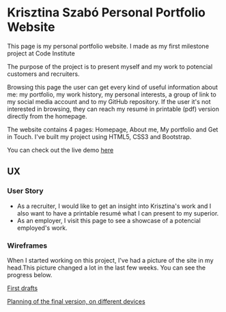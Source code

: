 <h1>Krisztina Szabó Personal Portfolio Website </h1>
<p>This page is my personal portfolio website. I made as my first milestone project at Code Institute </p>
<p>The purpose of the project is to present myself and my work to potencial customers and recruiters. </p>
<p>Browsing this page the user can get every kind of useful information about me: my portfolio, my work history, my personal interests, a group of link to my social media account and to my GitHub repository. If the user it's not interested in browsing, they can reach my resumé in printable (pdf) version directly from the homepage.</p>
<p>The website contains 4 pages: Homepage, About me, My portfolio and Get in Touch. I've built my project using HTML5, CSS3 and Bootstrap.</p>

You can check out the live demo [here](https://krisztinatxt.github.io/first-milestone-project/)


<h2>UX</h2>
<h3>User Story</h3>
<ul>
<li> As a recruiter, I would like to get an insight into Krisztina's work and I also want to have a printable resumé what I can present to my superior.</li>
 </li>
 <li> As an employer, I visit this page to see a showcase of a potencial employed's work. </li>
</ul>
<h3>Wireframes</h3>
<p> When I started working on this project, I've had a picture of the site in my head.This picture changed a lot in the last few weeks. You can see the progress below. </p

[First drafts ](../wireframes/first)

[Planning of the final version, on different devices](../wireframes/modified)
